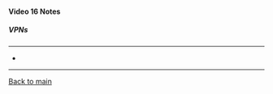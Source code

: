 #### Video 16 Notes

##### VPNs
---
- 

---

[Back to main](https://github.com/rot0xd/CBTNuggets/blob/master/CISSP/README.md)

